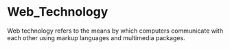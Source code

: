 # Web_Technology
Web technology refers to the means by which computers communicate with each other using markup languages and multimedia packages.
